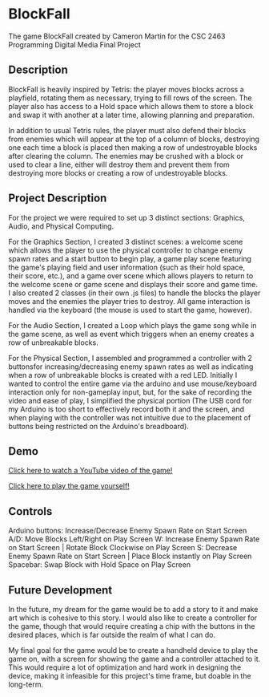 # BlockFall

 The game BlockFall created by Cameron Martin for the CSC 2463 Programming Digital Media Final Project

## Description

 BlockFall is heavily inspired by Tetris: the player moves blocks across a playfield, rotating them as necessary, trying to fill rows of the screen. The player also has access to a Hold space which allows them to store a block and swap it with another at a later time, allowing planning and preparation.
 
 In addition to usual Tetris rules, the player must also defend their blocks from enemies which will appear at the top of a column of blocks, destroying one each time a block is placed then making a row of undestroyable blocks after clearing the column. The enemies may be crushed with a block or used to clear a line, either will destroy them and prevent them from destroying more blocks or creating a row of undestroyable blocks.

## Project Description
 
 For the project we were required to set up 3 distinct sections: Graphics, Audio, and Physical Computing.

 For the Graphics Section, I created 3 distinct scenes: a welcome scene which allows the player to use the physical controller to change enemy spawn rates and a start button to begin play, a game play scene featuring the game's playing field and user information (such as their hold space, their score, etc.), and a game over scene which allows players to return to the welcome scene or game scene and displays their score and game time. I also created 2 classes (in their own .js files) to handle the blocks the player moves and the enemies the player tries to destroy.
 All game interaction is handled via the keyboard (the mouse is used to start the game, however).

 For the Audio Section, I created a Loop which plays the game song while in the game scene, as well as event which triggers when an enemy creates a row of unbreakable blocks.

 For the Physical Section, I assembled and programmed a controller with 2 buttonsfor increasing/decreasing enemy spawn rates as well as indicating when a row of unbreakable blocks is created with a red LED. Initially I wanted to control the entire game via the arduino and use mouse/keyboard interaction only for non-gameplay input, but, for the sake of recording the video and ease of play, I simplified the physical portion (The USB cord for my Arduino is too short to effectively record both it and the screen, and when playing with the controller was not intuitive due to the placement of buttons being restricted on the Arduino's breadboard).

## Demo

 [Click here to watch a YouTube video of the game!](https://youtube.com/shorts/oX35Qakjlhs?feature=share)
 
 [Click here to play the game yourself!](BlockFall/index.html)

## Controls

 Arduino buttons: Increase/Decrease Enemy Spawn Rate on Start Screen
 A/D: Move Blocks Left/Right on Play Screen
 W: Increase Enemy Spawn Rate on Start Screen | Rotate Block Clockwise on Play Screen
 S: Decrease Enemy Spawn Rate on Start Screen | Place Block instantly on Play Screen
 Spacebar: Swap Block with Hold Space on Play Screen

## Future Development
 
 In the future, my dream for the game would be to add a story to it and make art which is cohesive to this story. I would also like to create a controller for the game, though that would require creating a chip with the buttons in the desired places, which is far outside the realm of what I can do.

 My final goal for the game would be to create a handheld device to play the game on,  with a screen for showing the game and a controller attached to it. This would require a lot of optimization and hard work in designing the device, making it infeasible for this project's time frame, but doable in the long-term.
